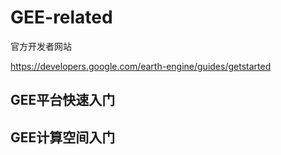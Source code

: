 # GEE-related

官方开发者网站

https://developers.google.com/earth-engine/guides/getstarted

## GEE平台快速入门


## GEE计算空间入门
